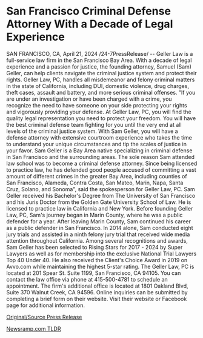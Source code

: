 # San Francisco Criminal Defense Attorney With a Decade of Legal Experience

SAN FRANCISCO, CA, April 21, 2024 /24-7PressRelease/ -- Geller Law is a full-service law firm in the San Francisco Bay Area. With a decade of legal experience and a passion for justice, the founding attorney, Samuel (Sam) Geller, can help clients navigate the criminal justice system and protect their rights.  Geller Law, PC, handles all misdemeanor and felony criminal matters in the state of California, including DUI, domestic violence, drug charges, theft cases, assault and battery, and more serious criminal offenses.  "If you are under an investigation or have been charged with a crime, you recognize the need to have someone on your side protecting your rights and vigorously providing your defense. At Geller Law, PC, you will find the quality legal representation you need to protect your freedom. You will have the best criminal defense team fighting for you until the very end at all levels of the criminal justice system. With Sam Geller, you will have a defense attorney with extensive courtroom experience who takes the time to understand your unique circumstances and tip the scales of justice in your favor. Sam Geller is a Bay Area native specializing in criminal defense in San Francisco and the surrounding areas. The sole reason Sam attended law school was to become a criminal defense attorney. Since being licensed to practice law, he has defended good people accused of committing a vast amount of different crimes in the greater Bay Area, including counties of San Francisco, Alameda, Contra Costa, San Mateo, Marin, Napa, Santa Cruz, Solano, and Sonoma", said the spokesperson for Geller Law, PC.   Sam Geller received his Bachelor's Degree from The University of San Francisco and his Juris Doctor from the Golden Gate University School of Law. He is licensed to practice law in California and New York.  Before founding Geller Law, PC, Sam's journey began in Marin County, where he was a public defender for a year. After leaving Marin County, Sam continued his career as a public defender in San Francisco. In 2014 alone, Sam conducted eight jury trials and assisted in a ninth felony jury trial that received wide media attention throughout California.  Among several recognitions and awards, Sam Geller has been selected to Rising Stars for 2017 - 2024 by Super Lawyers as well as for membership into the exclusive National Trial Lawyers Top 40 Under 40.  He also received the Client's Choice Award in 2019 on Avvo.com while maintaining the highest 5-star rating.  The Geller Law, PC is located at 201 Spear St. Suite 1199, San Francisco, CA 94105. You can contact the law office via phone at 415-500-4781 to schedule an appointment. The firm's additional office is located at 1801 Oakland Blvd, Suite 370 Walnut Creek, CA 94596. Online inquiries can be submitted by completing a brief form on their website. Visit their website or Facebook page for additional information. 

[Original/Source Press Release](https://www.24-7pressrelease.com/press-release/510233/san-francisco-criminal-defense-attorney-with-a-decade-of-legal-experience) 

[Newsramp.com TLDR](https://newsramp.com/None) 
